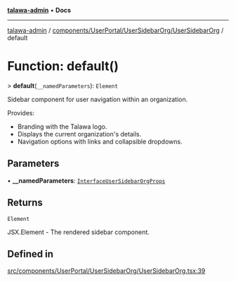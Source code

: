 [**talawa-admin**](../../../../../README.md) • **Docs**

***

[talawa-admin](../../../../../modules.md) / [components/UserPortal/UserSidebarOrg/UserSidebarOrg](../README.md) / default

# Function: default()

\> **default**(`__namedParameters`): `Element`

Sidebar component for user navigation within an organization.

Provides:
- Branding with the Talawa logo.
- Displays the current organization's details.
- Navigation options with links and collapsible dropdowns.

## Parameters

• **\_\_namedParameters**: [`InterfaceUserSidebarOrgProps`](../interfaces/InterfaceUserSidebarOrgProps.md)

## Returns

`Element`

JSX.Element - The rendered sidebar component.

## Defined in

[src/components/UserPortal/UserSidebarOrg/UserSidebarOrg.tsx:39](https://github.com/PalisadoesFoundation/talawa-admin/blob/7a991b3aa824070bd53d6367f1ce7f072321af88/src/components/UserPortal/UserSidebarOrg/UserSidebarOrg.tsx#L39)
